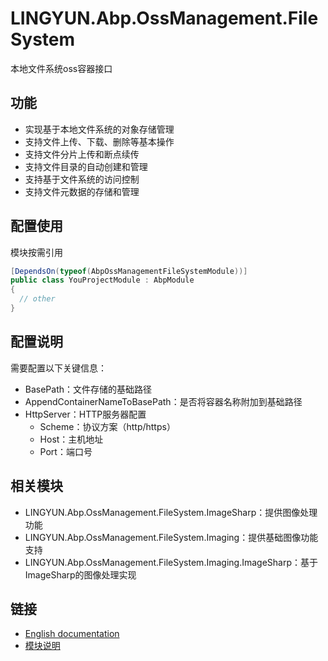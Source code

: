 # LINGYUN.Abp.OssManagement.FileSystem

本地文件系统oss容器接口 

## 功能

* 实现基于本地文件系统的对象存储管理
* 支持文件上传、下载、删除等基本操作
* 支持文件分片上传和断点续传
* 支持文件目录的自动创建和管理
* 支持基于文件系统的访问控制
* 支持文件元数据的存储和管理

## 配置使用

模块按需引用

```csharp
[DependsOn(typeof(AbpOssManagementFileSystemModule))]
public class YouProjectModule : AbpModule
{
  // other
}
```

## 配置说明

需要配置以下关键信息：
* BasePath：文件存储的基础路径
* AppendContainerNameToBasePath：是否将容器名称附加到基础路径
* HttpServer：HTTP服务器配置
  * Scheme：协议方案（http/https）
  * Host：主机地址
  * Port：端口号

## 相关模块

* LINGYUN.Abp.OssManagement.FileSystem.ImageSharp：提供图像处理功能
* LINGYUN.Abp.OssManagement.FileSystem.Imaging：提供基础图像功能支持
* LINGYUN.Abp.OssManagement.FileSystem.Imaging.ImageSharp：基于ImageSharp的图像处理实现

## 链接

* [English documentation](./README.EN.md)
* [模块说明](../README.md)
